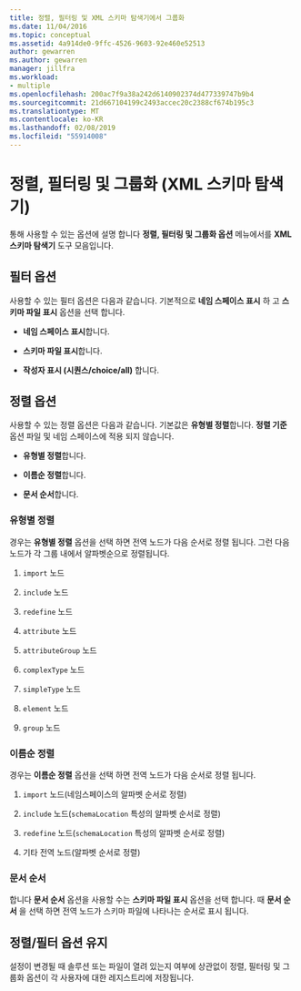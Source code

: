 ```yaml
---
title: 정렬, 필터링 및 XML 스키마 탐색기에서 그룹화
ms.date: 11/04/2016
ms.topic: conceptual
ms.assetid: 4a914de0-9ffc-4526-9603-92e460e52513
author: gewarren
ms.author: gewarren
manager: jillfra
ms.workload:
- multiple
ms.openlocfilehash: 200ac7f9a38a242d6140902374d477339747b9b4
ms.sourcegitcommit: 21d667104199c2493accec20c2388cf674b195c3
ms.translationtype: MT
ms.contentlocale: ko-KR
ms.lasthandoff: 02/08/2019
ms.locfileid: "55914008"
---
```

# <a name="sorting-filtering-and-grouping-xml-schema-explorer"></a>정렬, 필터링 및 그룹화 (XML 스키마 탐색기)

통해 사용할 수 있는 옵션에 설명 합니다 **정렬, 필터링 및 그룹화 옵션** 메뉴에서를 **XML 스키마 탐색기** 도구 모음입니다.

## <a name="filter-options"></a>필터 옵션

 사용할 수 있는 필터 옵션은 다음과 같습니다. 기본적으로 **네임 스페이스 표시** 하 고 **스키마 파일 표시** 옵션을 선택 합니다.

-   **네임 스페이스 표시**합니다.

-   **스키마 파일 표시**합니다.

-   **작성자 표시 (시퀀스/choice/all)** 합니다.

## <a name="sorting-options"></a>정렬 옵션

 사용할 수 있는 정렬 옵션은 다음과 같습니다. 기본값은 **유형별 정렬**합니다. **정렬 기준** 옵션 파일 및 네임 스페이스에 적용 되지 않습니다.

-   **유형별 정렬**합니다.

-   **이름순 정렬**합니다.

-   **문서 순서**합니다.

### <a name="sort-by-type"></a>유형별 정렬

 경우는 **유형별 정렬** 옵션을 선택 하면 전역 노드가 다음 순서로 정렬 됩니다. 그런 다음 노드가 각 그룹 내에서 알파벳순으로 정렬됩니다.

1.  `import` 노드

2.  `include` 노드

3.  `redefine` 노드

4.  `attribute` 노드

5.  `attributeGroup` 노드

6.  `complexType` 노드

7.  `simpleType` 노드

8.  `element` 노드

9. `group` 노드

### <a name="sort-by-name"></a>이름순 정렬

 경우는 **이름순 정렬** 옵션을 선택 하면 전역 노드가 다음 순서로 정렬 됩니다.

1.  `import` 노드(네임스페이스의 알파벳 순서로 정렬)

2.  `include` 노드(`schemaLocation` 특성의 알파벳 순서로 정렬)

3.  `redefine` 노드(`schemaLocation` 특성의 알파벳 순서로 정렬)

4.  기타 전역 노드(알파벳 순서로 정렬)

### <a name="document-order"></a>문서 순서

 합니다 **문서 순서** 옵션을 사용할 수는 **스키마 파일 표시** 옵션을 선택 합니다. 때 **문서 순서** 을 선택 하면 전역 노드가 스키마 파일에 나타나는 순서로 표시 됩니다.

## <a name="persisting-sortfilter-options"></a>정렬/필터 옵션 유지

 설정이 변경될 때 솔루션 또는 파일이 열려 있는지 여부에 상관없이 정렬, 필터링 및 그룹화 옵션이 각 사용자에 대한 레지스트리에 저장됩니다.